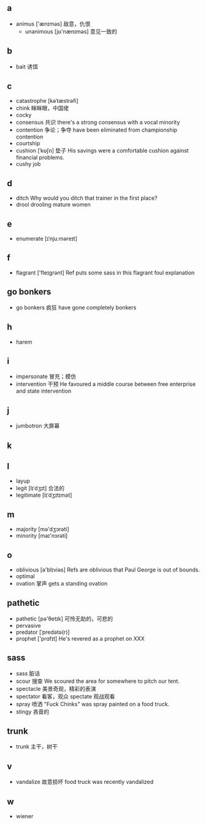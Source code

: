 ## a
+ animus ['ænɪməs] 敌意，仇恨
  + unanimous [jʊ'nænɪməs] 意见一致的

## b
+ bait 诱饵

## c
+ catastrophe [kəˈtæstrəfi]
+ chink 眯眯眼，中国佬
+ cocky
+ consensus 共识 there's a strong consensus with a vocal minority
+ contention 争论；争夺 have been eliminated from championship contention
+ courtship
+ cushion  [ˈkʊʃn] 垫子 His savings were a comfortable cushion against financial problems.
+ cushy job

## d
+ ditch  Why would you ditch that trainer in the first place?
+ drool drooling mature women

## e
+ enumerate [ɪˈnjuːməreɪt]

## f
+ flagrant ['fleɪɡrənt] Ref puts some sass in this flagrant foul explanation

## go bonkers
+ go bonkers 疯狂 have gone completely bonkers

## h
+ harem

## i
+ impersonate 冒充；模仿
+ intervention 干预 He favoured a middle course between free enterprise and state intervention

## j
+ jumbotron 大屏幕

## k

## l
+ layup
+ legit [lɪˈdʒɪt]  合法的
+ legitimate [lɪˈdʒɪtɪmət] 

## m
+ majority [mə'dʒɔrəti]
+ minority [maɪ'nɔrəti]

## o
+ oblivious [ə'blɪviəs] Refs are oblivious that Paul George is out of bounds.
+ optimal
+ ovation 掌声  gets a standing ovation

## pathetic
+ pathetic [pə'θetɪk]  可怜无助的，可悲的
+ pervasive
+ predator [ˈpredətə(r)] 
+ prophet ['prɑfɪt] He's revered as a prophet on XXX


## sass
+ sass 脏话
+ scour 搜查 We scoured the area for somewhere to pitch our tent.
+ spectacle 美景奇观，精彩的表演
+ spectator 看客，观众  spectate 观战观看
+ spray 喷洒 "Fuck Chinks" was spray painted on a food truck.
+ stingy 吝啬的

## trunk
+ trunk 主干，树干

## v
+ vandalize 故意损坏 food truck was recently vandalized

## w
+ wiener